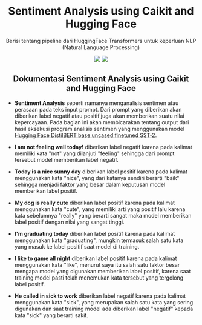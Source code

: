 <h1 align="center"> Sentiment Analysis using Caikit and Hugging Face </h1>
<p align="center"> Berisi tentang pipeline dari HuggingFace Transformers untuk keperluan NLP (Natural Language Processing)</p>

<div align="center">

<img src="https://img.shields.io/badge/Python-3776AB?logo=python&logoColor=fff">
<img src="https://img.shields.io/badge/Hugging%20Face-FFD21E?logo=huggingface&logoColor=000">

</div>

<h2 align="center"> Dokumentasi Sentiment Analysis using Caikit and Hugging Face </h2> 

- <strong>Sentiment Analysis</strong> seperti namanya menganalisis sentimen atau perasaan pada teks input prompt. Dari prompt yang diberikan akan diberikan label negatif atau positif juga akan memberikan suatu nilai kepercayaan. Pada bagian ini akan membicarakan tentang output dari hasil eksekusi program analisis sentimen yang menggunakan model <a href="https://huggingface.co/distilbert-base-uncased-finetuned-sst-2-english">Hugging Face DistilBERT base uncased finetuned SST-2</a>.

- <strong>I am not feeling well today!</strong>
  diberikan label negatif karena pada kalimat memiliki kata "not" yang dilanjuti "feeling" sehingga dari prompt tersebut model memberikan label negatif.
  <br>
- <strong>Today is a nice sunny day</strong>
  diberikan label positif karena pada kalimat menggunakan kata "nice", yang dari katanya sendiri berarti "baik" sehingga menjadi faktor yang besar dalam keputusan model memberikan label positif.
  <br>
- <strong>My dog is really cute</strong>
  diberikan label positif karena pada kalimat menggunakan kata "cute", yang memiliki arti yang positif lalu karena kata sebelumnya "really" yang berarti sangat maka model memberikan label positif dengan nilai yang sangat tinggi.
  <br>
- <strong>I'm graduating today</strong>
  diberikan label positif karena pada kalimat menggunakan kata "graduating", mungkin termasuk salah satu kata yang masuk ke label positif saat model di training.
  <br>
- <strong>I like to game all night</strong>
  diberikan label positif karena pada kalimat menggunakan kata "like", menurut saya itu salah satu faktor besar mengapa model yang digunakan memberikan label positif, karena saat training model pasti telah menemukan kata tersebut yang tergolong label positif.
  <br>
- <strong>He called in sick to work</strong>
  diberikan label negatif karena pada kalimat menggunakan kata "sick", yang merupakan salah satu kata yang sering digunakan dan saat training model ada diberikan label "negatif" kepada kata "sick" yang berarti sakit.
